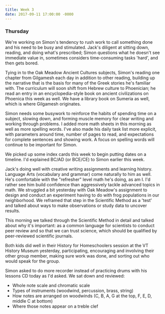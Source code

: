 ```yaml
---
title: Week 3
date: 2017-09-11 17:00:00 -0000
---
```

### Thursday

We're working on Simon's tendency to rush work to call something done and his need to be busy and stimulated. Jack's diligent at sitting down, reading, and doing what's prescribed; Simon questions what he doesn't see immediate value in, sometimes considers time-consuming tasks 'hard', and then gets bored.

Tying in to the Oak Meadow Ancient Cultures subjects, Simon's reading one chapter from Gilgamesh each day in addition to other reading, building up the narrative that is the basis for many of the Greek stories he's familiar with. The curriculum will soon shift from Hebrew culture to Phoenician; he read an entry in an encyclopedia-style book on ancient civilizations on Phoenica this week as well. We have a library book on Sumeria as well, which is where Gilgamesh originates.

Simon needs some busywork to reinforce the habits of spending time on a subject, slowing down, and forming muscle memory for clear writing and working through problems. I added more math sheets in this morning as well as more spelling words. I've also made his daily task list more explicit, with parameters around time, number of pages to read, and expectations for complete sentences and showing work. A focus on spelling words will continue to be important for Simon.

We picked up some index cards this week to begin putting dates on a timeline. I'd explained BC/AD (or BCE/CE) to Simon earlier this week.

Jack's doing well with creative writing assignments and learning history. Language Arts (vocabulary and grammar) come naturally to him as well. He's comfortable with the "refresher" level math he's doing, as am I. I'd rather see him build confidence than aggressively tackle advanced topics in math. We struggled a bit yesterday with Oak Meadow's assignment to design and conduct an experiment having to do with frog populations in our neighborhood. We reframed that step in the Scientific Method as a 'test' and talked about ways to make observations or study data to uncover results.

This morning we talked through the Scientific Method in detail and talked about why it's important: as a common language for scientists to conduct peer review and so that we can trust science, which should be qualified by peer-reviewed scientific journals.

Both kids did well in their History for Homeschoolers session at the VT History Museum yesterday, participating, encouraging and involving their other group member, making sure work was done, and sorting out who would speak for the group.

Simon asked to do more recorder instead of practicing drums with his lessons CD today as I'd asked. We sat down and reviewed:

* Whole note scale and chromatic scale
* Types of instruments (woodwind, percussion, brass, string)
* How notes are arranged on woodwinds (C, B, A, G at the top, F, E, D, middle C at bottom)
* Where those notes appear on a treble clef